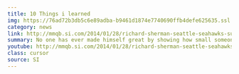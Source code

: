 ```yaml
---
title: 10 Things i learned
img: https://76ad72b3db5c6e89adba-b9461d1874e7740690ffb4defe625635.ssl.cf1.rackcdn.com/assets/images/news/10-final.jpg
category: news
link: http://mmqb.si.com/2014/01/28/richard-sherman-seattle-seahawks-super-bowl-xlviii/tapper-exclusive/
summary: No one has ever made himself great by showing how small someone else is. That’s not mine. It belongs to Irvin Himmel...
youtube: http://mmqb.si.com/2014/01/28/richard-sherman-seattle-seahawks-super-bowl-xlviii/tapper-exclusive/
class: cursor
source: SI
---
```

